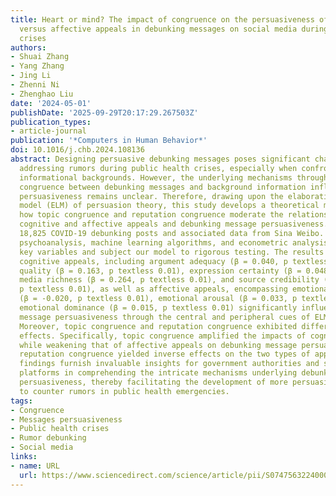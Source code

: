 ```yaml
---
title: Heart or mind? The impact of congruence on the persuasiveness of cognitive
  versus affective appeals in debunking messages on social media during public health
  crises
authors:
- Shuai Zhang
- Yang Zhang
- Jing Li
- Zhenni Ni
- Zhenghao Liu
date: '2024-05-01'
publishDate: '2025-09-29T20:17:29.267503Z'
publication_types:
- article-journal
publication: '*Computers in Human Behavior*'
doi: 10.1016/j.chb.2024.108136
abstract: Designing persuasive debunking messages poses significant challenges in
  addressing rumors during public health crises, especially when confronting diverse
  informational backgrounds. However, the underlying mechanisms through which the
  congruence between debunking messages and background information influences their
  persuasiveness remains unclear. Therefore, drawing upon the elaboration likelihood
  model (ELM) of persuasion theory, this study develops a theoretical model to explore
  how topic congruence and reputation congruence moderate the relationships between
  cognitive and affective appeals and debunking message persuasiveness. We collected
  18,825 COVID-19 debunking posts and associated data from Sina Weibo. Employing linguistic
  psychoanalysis, machine learning algorithms, and econometric analysis, we operationalize
  key variables and subject our model to rigorous testing. The results indicated that
  cognitive appeals, including argument adequacy (β = 0.040, p textless 0.01), evidence
  quality (β = 0.163, p textless 0.01), expression certainty (β = 0.048, p textless 0.01),
  media richness (β = 0.264, p textless 0.01), and source credibility (β = 0.138,
  p textless 0.01), as well as affective appeals, encompassing emotional pleasure
  (β = -0.020, p textless 0.01), emotional arousal (β = 0.033, p textless 0.01), and
  emotional dominance (β = 0.015, p textless 0.01) significantly influenced debunking
  message persuasiveness through the central and peripheral cues of ELM, respectively.
  Moreover, topic congruence and reputation congruence exhibited differing moderating
  effects. Specifically, topic congruence amplified the impacts of cognitive appeals
  while weakening that of affective appeals on debunking message persuasiveness. Conversely,
  reputation congruence yielded inverse effects on the two types of appeals. These
  findings furnish invaluable insights for government authorities and social media
  platforms in comprehending the intricate mechanisms underlying debunking message
  persuasiveness, thereby facilitating the development of more persuasive strategies
  to counter rumors in public health emergencies.
tags:
- Congruence
- Messages persuasiveness
- Public health crises
- Rumor debunking
- Social media
links:
- name: URL
  url: https://www.sciencedirect.com/science/article/pii/S0747563224000037
---
```

